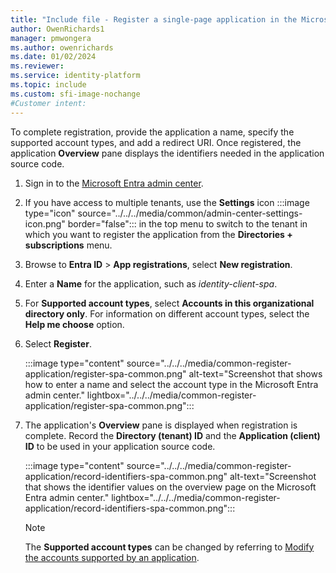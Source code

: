 ```yaml
---
title: "Include file - Register a single-page application in the Microsoft identity platform"
author: OwenRichards1
manager: pmwongera
ms.author: owenrichards
ms.date: 01/02/2024
ms.reviewer: 
ms.service: identity-platform
ms.topic: include
ms.custom: sfi-image-nochange
#Customer intent:
---
```


To complete registration, provide the application a name, specify the supported account types, and add a redirect URI. Once registered, the application **Overview** pane displays the identifiers needed in the application source code.

1. Sign in to the [Microsoft Entra admin center](https://entra.microsoft.com).
1. If you have access to multiple tenants, use the **Settings** icon :::image type="icon" source="../../../media/common/admin-center-settings-icon.png" border="false"::: in the top menu to switch to the tenant in which you want to register the application from the **Directories + subscriptions** menu.
1. Browse to **Entra ID** > **App registrations**, select **New registration**.
1. Enter a **Name** for the application, such as *identity-client-spa*.
1. For **Supported account types**, select **Accounts in this organizational directory only**. For information on different account types, select the **Help me choose** option.
1. Select **Register**.

    :::image type="content" source="../../../media/common-register-application/register-spa-common.png" alt-text="Screenshot that shows how to enter a name and select the account type in the Microsoft Entra admin center." lightbox="../../../media/common-register-application/register-spa-common.png":::

1. The application's **Overview** pane is displayed when registration is complete. Record the **Directory (tenant) ID** and the **Application (client) ID** to be used in your application source code.

    :::image type="content" source="../../../media/common-register-application/record-identifiers-spa-common.png" alt-text="Screenshot that shows the identifier values on the overview page on the Microsoft Entra admin center." lightbox="../../../media/common-register-application/record-identifiers-spa-common.png":::

    >[!NOTE]
    > The **Supported account types** can be changed by referring to [Modify the accounts supported by an application](../../../howto-modify-supported-accounts.md).
